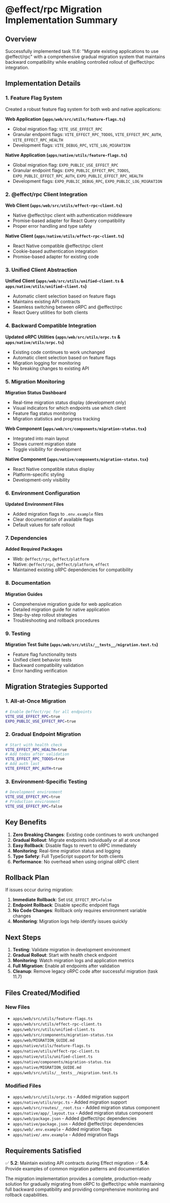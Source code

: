 # @effect/rpc Migration Implementation Summary

## Overview

Successfully implemented task 11.6: "Migrate existing applications to use @effect/rpc" with a comprehensive gradual migration system that maintains backward compatibility while enabling controlled rollout of @effect/rpc integration.

## Implementation Details

### 1. Feature Flag System

Created a robust feature flag system for both web and native applications:

**Web Application (`apps/web/src/utils/feature-flags.ts`)**
- Global migration flag: `VITE_USE_EFFECT_RPC`
- Granular endpoint flags: `VITE_EFFECT_RPC_TODOS`, `VITE_EFFECT_RPC_AUTH`, `VITE_EFFECT_RPC_HEALTH`
- Development flags: `VITE_DEBUG_RPC`, `VITE_LOG_MIGRATION`

**Native Application (`apps/native/utils/feature-flags.ts`)**
- Global migration flag: `EXPO_PUBLIC_USE_EFFECT_RPC`
- Granular endpoint flags: `EXPO_PUBLIC_EFFECT_RPC_TODOS`, `EXPO_PUBLIC_EFFECT_RPC_AUTH`, `EXPO_PUBLIC_EFFECT_RPC_HEALTH`
- Development flags: `EXPO_PUBLIC_DEBUG_RPC`, `EXPO_PUBLIC_LOG_MIGRATION`

### 2. @effect/rpc Client Integration

**Web Client (`apps/web/src/utils/effect-rpc-client.ts`)**
- Native @effect/rpc client with authentication middleware
- Promise-based adapter for React Query compatibility
- Proper error handling and type safety

**Native Client (`apps/native/utils/effect-rpc-client.ts`)**
- React Native compatible @effect/rpc client
- Cookie-based authentication integration
- Promise-based adapter for existing code

### 3. Unified Client Abstraction

**Unified Client (`apps/web/src/utils/unified-client.ts` & `apps/native/utils/unified-client.ts`)**
- Automatic client selection based on feature flags
- Maintains existing API contracts
- Seamless switching between oRPC and @effect/rpc
- React Query utilities for both clients

### 4. Backward Compatible Integration

**Updated oRPC Utilities (`apps/web/src/utils/orpc.ts` & `apps/native/utils/orpc.ts`)**
- Existing code continues to work unchanged
- Automatic client selection based on feature flags
- Migration logging for monitoring
- No breaking changes to existing API

### 5. Migration Monitoring

**Migration Status Dashboard**
- Real-time migration status display (development only)
- Visual indicators for which endpoints use which client
- Feature flag status monitoring
- Migration statistics and progress tracking

**Web Component (`apps/web/src/components/migration-status.tsx`)**
- Integrated into main layout
- Shows current migration state
- Toggle visibility for development

**Native Component (`apps/native/components/migration-status.tsx`)**
- React Native compatible status display
- Platform-specific styling
- Development-only visibility

### 6. Environment Configuration

**Updated Environment Files**
- Added migration flags to `.env.example` files
- Clear documentation of available flags
- Default values for safe rollout

### 7. Dependencies

**Added Required Packages**
- Web: `@effect/rpc`, `@effect/platform`
- Native: `@effect/rpc`, `@effect/platform`, `effect`
- Maintained existing oRPC dependencies for compatibility

### 8. Documentation

**Migration Guides**
- Comprehensive migration guide for web application
- Detailed migration guide for native application
- Step-by-step rollout strategies
- Troubleshooting and rollback procedures

### 9. Testing

**Migration Test Suite (`apps/web/src/utils/__tests__/migration.test.ts`)**
- Feature flag functionality tests
- Unified client behavior tests
- Backward compatibility validation
- Error handling verification

## Migration Strategies Supported

### 1. All-at-Once Migration
```bash
# Enable @effect/rpc for all endpoints
VITE_USE_EFFECT_RPC=true
EXPO_PUBLIC_USE_EFFECT_RPC=true
```

### 2. Gradual Endpoint Migration
```bash
# Start with health check
VITE_EFFECT_RPC_HEALTH=true
# Add todos after validation
VITE_EFFECT_RPC_TODOS=true
# Add auth last
VITE_EFFECT_RPC_AUTH=true
```

### 3. Environment-Specific Testing
```bash
# Development environment
VITE_USE_EFFECT_RPC=true
# Production environment
VITE_USE_EFFECT_RPC=false
```

## Key Benefits

1. **Zero Breaking Changes**: Existing code continues to work unchanged
2. **Gradual Rollout**: Migrate endpoints individually or all at once
3. **Easy Rollback**: Disable flags to revert to oRPC immediately
4. **Monitoring**: Real-time migration status and logging
5. **Type Safety**: Full TypeScript support for both clients
6. **Performance**: No overhead when using original oRPC client

## Rollback Plan

If issues occur during migration:

1. **Immediate Rollback**: Set `USE_EFFECT_RPC=false`
2. **Endpoint Rollback**: Disable specific endpoint flags
3. **No Code Changes**: Rollback only requires environment variable changes
4. **Monitoring**: Migration logs help identify issues quickly

## Next Steps

1. **Testing**: Validate migration in development environment
2. **Gradual Rollout**: Start with health check endpoint
3. **Monitoring**: Watch migration logs and application metrics
4. **Full Migration**: Enable all endpoints after validation
5. **Cleanup**: Remove legacy oRPC code after successful migration (task 11.7)

## Files Created/Modified

### New Files
- `apps/web/src/utils/feature-flags.ts`
- `apps/web/src/utils/effect-rpc-client.ts`
- `apps/web/src/utils/unified-client.ts`
- `apps/web/src/components/migration-status.tsx`
- `apps/web/MIGRATION_GUIDE.md`
- `apps/native/utils/feature-flags.ts`
- `apps/native/utils/effect-rpc-client.ts`
- `apps/native/utils/unified-client.ts`
- `apps/native/components/migration-status.tsx`
- `apps/native/MIGRATION_GUIDE.md`
- `apps/web/src/utils/__tests__/migration.test.ts`

### Modified Files
- `apps/web/src/utils/orpc.ts` - Added migration support
- `apps/native/utils/orpc.ts` - Added migration support
- `apps/web/src/routes/__root.tsx` - Added migration status component
- `apps/native/app/_layout.tsx` - Added migration status component
- `apps/web/package.json` - Added @effect/rpc dependencies
- `apps/native/package.json` - Added @effect/rpc dependencies
- `apps/web/.env.example` - Added migration flags
- `apps/native/.env.example` - Added migration flags

## Requirements Satisfied

✅ **5.2**: Maintain existing API contracts during Effect migration
✅ **5.4**: Provide examples of common migration patterns and documentation

The migration implementation provides a complete, production-ready solution for gradually migrating from oRPC to @effect/rpc while maintaining full backward compatibility and providing comprehensive monitoring and rollback capabilities.
